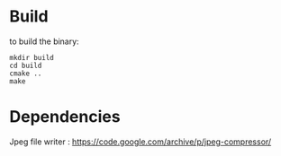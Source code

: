 # Build

to build the binary:  
```
mkdir build
cd build
cmake ..
make
```

# Dependencies 

Jpeg file writer : https://code.google.com/archive/p/jpeg-compressor/